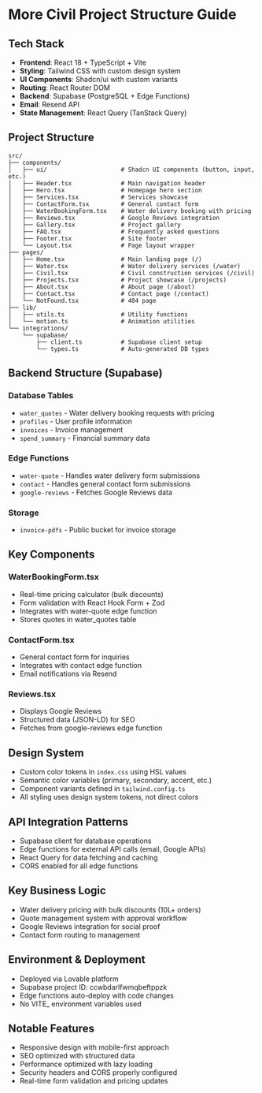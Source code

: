 # More Civil Project Structure Guide

## Tech Stack
- **Frontend**: React 18 + TypeScript + Vite
- **Styling**: Tailwind CSS with custom design system
- **UI Components**: Shadcn/ui with custom variants
- **Routing**: React Router DOM
- **Backend**: Supabase (PostgreSQL + Edge Functions)
- **Email**: Resend API
- **State Management**: React Query (TanStack Query)

## Project Structure

```
src/
├── components/
│   ├── ui/                     # Shadcn UI components (button, input, etc.)
│   ├── Header.tsx              # Main navigation header
│   ├── Hero.tsx                # Homepage hero section
│   ├── Services.tsx            # Services showcase
│   ├── ContactForm.tsx         # General contact form
│   ├── WaterBookingForm.tsx    # Water delivery booking with pricing
│   ├── Reviews.tsx             # Google Reviews integration
│   ├── Gallery.tsx             # Project gallery
│   ├── FAQ.tsx                 # Frequently asked questions
│   ├── Footer.tsx              # Site footer
│   └── Layout.tsx              # Page layout wrapper
├── pages/
│   ├── Home.tsx                # Main landing page (/)
│   ├── Water.tsx               # Water delivery services (/water)
│   ├── Civil.tsx               # Civil construction services (/civil)
│   ├── Projects.tsx            # Project showcase (/projects)
│   ├── About.tsx               # About page (/about)
│   ├── Contact.tsx             # Contact page (/contact)
│   └── NotFound.tsx            # 404 page
├── lib/
│   ├── utils.ts                # Utility functions
│   └── motion.ts               # Animation utilities
└── integrations/
    └── supabase/
        ├── client.ts           # Supabase client setup
        └── types.ts            # Auto-generated DB types
```

## Backend Structure (Supabase)

### Database Tables
- `water_quotes` - Water delivery booking requests with pricing
- `profiles` - User profile information
- `invoices` - Invoice management
- `spend_summary` - Financial summary data

### Edge Functions
- `water-quote` - Handles water delivery form submissions
- `contact` - Handles general contact form submissions  
- `google-reviews` - Fetches Google Reviews data

### Storage
- `invoice-pdfs` - Public bucket for invoice storage

## Key Components

### WaterBookingForm.tsx
- Real-time pricing calculator (bulk discounts)
- Form validation with React Hook Form + Zod
- Integrates with water-quote edge function
- Stores quotes in water_quotes table

### ContactForm.tsx  
- General contact form for inquiries
- Integrates with contact edge function
- Email notifications via Resend

### Reviews.tsx
- Displays Google Reviews
- Structured data (JSON-LD) for SEO
- Fetches from google-reviews edge function

## Design System
- Custom color tokens in `index.css` using HSL values
- Semantic color variables (primary, secondary, accent, etc.)
- Component variants defined in `tailwind.config.ts`
- All styling uses design system tokens, not direct colors

## API Integration Patterns
- Supabase client for database operations
- Edge functions for external API calls (email, Google APIs)
- React Query for data fetching and caching
- CORS enabled for all edge functions

## Key Business Logic
- Water delivery pricing with bulk discounts (10L+ orders)
- Quote management system with approval workflow
- Google Reviews integration for social proof
- Contact form routing to management

## Environment & Deployment
- Deployed via Lovable platform
- Supabase project ID: ccwbdarlfwmqbeftppzk
- Edge functions auto-deploy with code changes
- No VITE_ environment variables used

## Notable Features
- Responsive design with mobile-first approach
- SEO optimized with structured data
- Performance optimized with lazy loading
- Security headers and CORS properly configured
- Real-time form validation and pricing updates